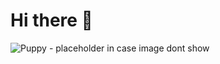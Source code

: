 # Hi there 👋

![Puppy - placeholder in case image dont show](https://hips.hearstapps.com/countryliving.cdnds.net/17/47/1511194376-cavachon-puppy-christmas.jpg)



<!--
**jennaqian/JennaQian** is a ✨ _special_ ✨ repository because its `README.md` (this file) appears on your GitHub profile.

Here are some ideas to get you started:

- 🔭 I’m currently working on ...
- 🌱 I’m currently learning ...
- 👯 I’m looking to collaborate on ...
- 🤔 I’m looking for help with ...
- 💬 Ask me about ...
- 📫 How to reach me: ...
- 😄 Pronouns: ...
- ⚡ Fun fact: ...
-->
